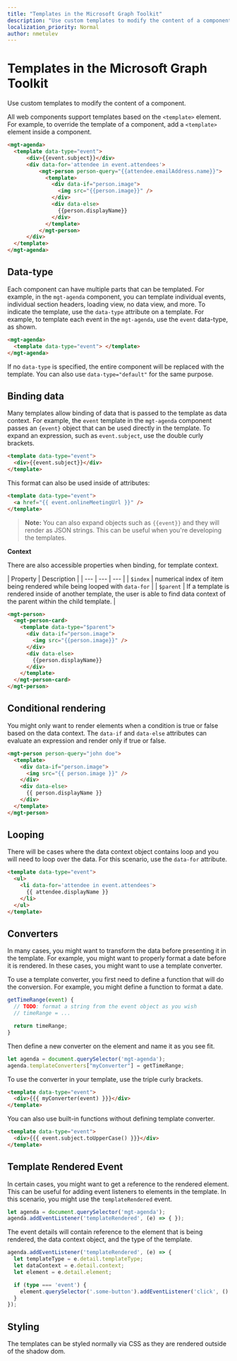 ```yaml
---
title: "Templates in the Microsoft Graph Toolkit"
description: "Use custom templates to modify the content of a component."
localization_priority: Normal
author: nmetulev
---
```


# Templates in the Microsoft Graph Toolkit

Use custom templates to modify the content of a component.

All web components support templates based on the `<template>` element. For example, to override the template of a component, add a `<template>` element inside a component.

```html
<mgt-agenda>
  <template data-type="event">
      <div>{{event.subject}}</div>
      <div data-for='attendee in event.attendees'>
          <mgt-person person-query="{{attendee.emailAddress.name}}">
            <template>
              <div data-if="person.image">
                <img src="{{person.image}}" />
              </div>
              <div data-else>
                {{person.displayName}}
              </div>
            </template>
          </mgt-person>
      </div>
  </template>
</mgt-agenda>
```

## Data-type

Each component can have multiple parts that can be templated. For example, in the `mgt-agenda` component, you can template individual events, individual section headers, loading view, no data view, and more. To indicate the template, use the `data-type` attribute on a template. For example, to template each event in the `mgt-agenda`, use the `event` data-type, as shown.

```html
<mgt-agenda>
  <template data-type="event"> </template>
</mgt-agenda>
```

If no `data-type` is specified, the entire component will be replaced with the template. You can also use `data-type="default"` for the same purpose.

## Binding data

Many templates allow binding of data that is passed to the template as data context. For example, the `event` template in the `mgt-agenda` component passes an `{event}` object that can be used directly in the template. To expand an expression, such as `event.subject`, use the double curly brackets.

```html
<template data-type="event">
  <div>{{event.subject}}</div>
</template>
```

This format can also be used inside of attributes:

```html
<template data-type="event">
  <a href="{{ event.onlineMeetingUrl }}" />
</template>
```

> **Note:** You can also expand objects such as `{{event}}` and they will render as JSON strings. This can be useful when you're developing the templates.

**Context**

There are also accessible properties when binding, for template context. 

| Property |  Description |
| --- | --- | --- |
| `$index` | numerical index of item being rendered while being looped with `data-for` |
| `$parent` | If a template is rendered inside of another template, the user is able to find data context of the parent within the child template. |

```html
<mgt-person>
  <mgt-person-card>
    <template data-type="$parent">
      <div data-if="person.image">
        <img src="{{person.image}}" />
      </div>
      <div data-else>
        {{person.displayName}}
      </div>
    </template>
  </mgt-person-card>
</mgt-person>
```

## Conditional rendering

You might only want to render elements when a condition is true or false based on the data context. The `data-if` and `data-else` attributes can evaluate an expression and render only if true or false.

```html
<mgt-person person-query="john doe">
  <template>
    <div data-if="person.image">
      <img src="{{ person.image }}" />
    </div>
    <div data-else>
      {{ person.displayName }}
    </div>
  </template>
</mgt-person>
```

## Looping

There will be cases where the data context object contains loop and you will need to loop over the data. For this scenario, use the `data-for` attribute.

```html
<template data-type="event">
  <ul>
    <li data-for='attendee in event.attendees'>
      {{ attendee.displayName }}
    </li>
  </ul>
</template>
```

## Converters

In many cases, you might want to transform the data before presenting it in the template. For example, you might want to properly format a date before it is rendered. In these cases, you might want to use a template converter.

To use a template converter, you first need to define a function that will do the conversion. For example, you might define a function to format a date.

```ts
getTimeRange(event) {
  // TODO: format a string from the event object as you wish
  // timeRange = ...

  return timeRange;
}
```

Then define a new converter on the element and name it as you see fit.

```ts
let agenda = document.querySelector('mgt-agenda');
agenda.templateConverters["myConverter"] = getTimeRange;
```

To use the converter in your template, use the triple curly brackets.

```html
<template data-type="event">
  <div>{{{ myConverter(event) }}}</div>
</template>
```

You can also use built-in functions without defining template converter.

```html
<template data-type="event">
  <div>{{{ event.subject.toUpperCase() }}}</div>
</template>
```

## Template Rendered Event

In certain cases, you might want to get a reference to the rendered element. This can be useful for adding event listeners to elements in the template. In this scenario, you might use the `templateRendered` event.

```ts
let agenda = document.querySelector('mgt-agenda');
agenda.addEventListener('templateRendered', (e) => { });
```

The event details will contain reference to the element that is being rendered, the data context object, and the type of the template.

```ts
agenda.addEventListener('templateRendered', (e) => { 
  let templateType = e.detail.templateType;
  let dataContext = e.detail.context;
  let element = e.detail.element;

  if (type === 'event') {
    element.querySelector('.some-button').addEventListener('click', () => {});
  }
});
```

## Styling

The templates can be styled normally via CSS as they are rendered outside of the shadow dom.
